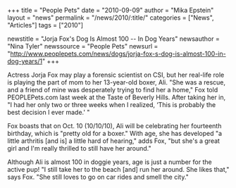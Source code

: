 +++
title = "People Pets"
date = "2010-09-09"
author = "Mika Epstein"
layout = "news"
permalink = "/news/2010/:title/"
categories = ["News", "Articles"]
tags = ["2010"]

newstitle = "Jorja Fox's Dog Is Almost 100 -- In Dog Years"
newsauthor = "Nina Tyler"
newssource = "People Pets"
newsurl = "http://www.peoplepets.com/news/dogs/jorja-fox-s-dog-is-almost-100-in-dog-years/1"
+++

Actress Jorja Fox may play a forensic scientist on CSI, but her real-life role is playing the part of mom to her 13-year-old boxer, Ali. "She was a rescue, and a friend of mine was desperately trying to find her a home," Fox told PEOPLEPets.com last week at the Taste of Beverly Hills. After taking her in, "I had her only two or three weeks when I realized, &#8216;This is probably the best decision I ever made.' "

Fox boasts that on Oct. 10 (10/10/10), Ali will be celebrating her fourteenth birthday, which is "pretty old for a boxer." With age, she has developed "a little arthritis [and is] a little hard of hearing," adds Fox, "but she's a great girl and I'm really thrilled to still have her around."

Although Ali is almost 100 in doggie years, age is just a number for the active pup! "I still take her to the beach [and] run her around. She likes that," says Fox. "She still loves to go on car rides and smell the city."

